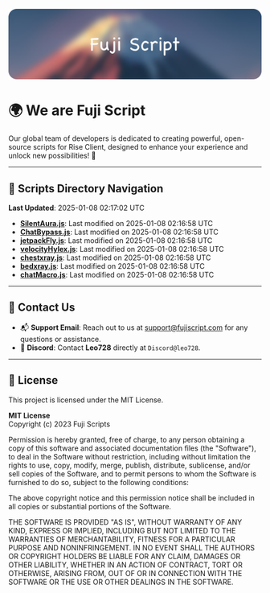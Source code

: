![Banner](.github/b.webp)

# 🌍 **We are Fuji Script**

Our global team of developers is dedicated to creating powerful, open-source scripts for Rise Client, designed to enhance your experience and unlock new possibilities! 🌟

---
<!-- SCRIPTS_NAVIGATION_START -->
## 📂 **Scripts Directory Navigation**

**Last Updated**: 2025-01-08 02:17:02 UTC

- **[SilentAura.js](scripts/SilentAura.js)**: Last modified on 2025-01-08 02:16:58 UTC
- **[ChatBypass.js](scripts/ChatBypass.js)**: Last modified on 2025-01-08 02:16:58 UTC
- **[jetpackFly.js](scripts/jetpackFly.js)**: Last modified on 2025-01-08 02:16:58 UTC
- **[velocityHylex.js](scripts/velocityHylex.js)**: Last modified on 2025-01-08 02:16:58 UTC
- **[chestxray.js](scripts/chestxray.js)**: Last modified on 2025-01-08 02:16:58 UTC
- **[bedxray.js](scripts/bedxray.js)**: Last modified on 2025-01-08 02:16:58 UTC
- **[chatMacro.js](scripts/chatMacro.js)**: Last modified on 2025-01-08 02:16:58 UTC

<!-- SCRIPTS_NAVIGATION_END -->

---

## 💬 **Contact Us**  
- 📬 **Support Email**: Reach out to us at [support@fujiscript.com](mailto:support@fujiscript.com) for any questions or assistance.  
- 💬 **Discord**: Contact **Leo728** directly at `Discord@leo728`.

---

## 📜 **License**

This project is licensed under the MIT License.  

**MIT License**  
Copyright (c) 2023 Fuji Scripts  

Permission is hereby granted, free of charge, to any person obtaining a copy of this software and associated documentation files (the "Software"), to deal in the Software without restriction, including without limitation the rights to use, copy, modify, merge, publish, distribute, sublicense, and/or sell copies of the Software, and to permit persons to whom the Software is furnished to do so, subject to the following conditions:  

The above copyright notice and this permission notice shall be included in all copies or substantial portions of the Software.  

THE SOFTWARE IS PROVIDED "AS IS", WITHOUT WARRANTY OF ANY KIND, EXPRESS OR IMPLIED, INCLUDING BUT NOT LIMITED TO THE WARRANTIES OF MERCHANTABILITY, FITNESS FOR A PARTICULAR PURPOSE AND NONINFRINGEMENT. IN NO EVENT SHALL THE AUTHORS OR COPYRIGHT HOLDERS BE LIABLE FOR ANY CLAIM, DAMAGES OR OTHER LIABILITY, WHETHER IN AN ACTION OF CONTRACT, TORT OR OTHERWISE, ARISING FROM, OUT OF OR IN CONNECTION WITH THE SOFTWARE OR THE USE OR OTHER DEALINGS IN THE SOFTWARE.  
